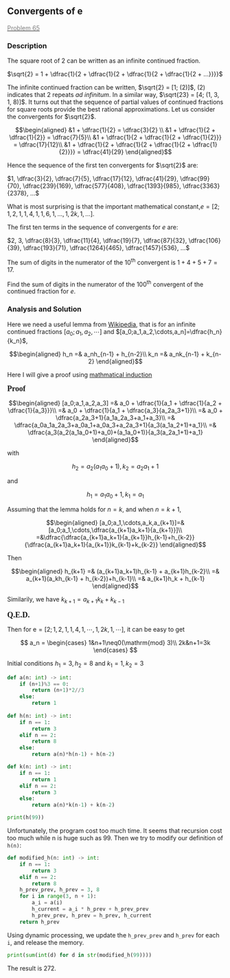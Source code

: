 ## Convergents of e

[<font color='gray'>Problem 65</font>](https://projecteuler.net/problem=65 "Click to jump")

### Description

The square root of $2$ can be written as an infinite continued fraction.

$\sqrt{2} = 1 + \dfrac{1}{2 + \dfrac{1}{2 + \dfrac{1}{2 + \dfrac{1}{2 + ...}}}}$

The infinite continued fraction can be written, $\sqrt{2} = [1; (2)]$, $(2)$ indicates that $2$ repeats <i>ad infinitum</i>. In a similar way, $\sqrt{23} = [4; (1, 3, 1, 8)]$.
It turns out that the sequence of partial values of continued fractions for square roots provide the best rational approximations. Let us consider the convergents for $\sqrt{2}$.

$$\begin{aligned}
&1 + \dfrac{1}{2} = \dfrac{3}{2} \\
&1 + \dfrac{1}{2 + \dfrac{1}{2}} = \dfrac{7}{5}\\
&1 + \dfrac{1}{2 + \dfrac{1}{2 + \dfrac{1}{2}}} = \dfrac{17}{12}\\
&1 + \dfrac{1}{2 + \dfrac{1}{2 + \dfrac{1}{2 + \dfrac{1}{2}}}} = \dfrac{41}{29}
\end{aligned}$$

Hence the sequence of the first ten convergents for $\sqrt{2}$ are:

$1, \dfrac{3}{2}, \dfrac{7}{5}, \dfrac{17}{12}, \dfrac{41}{29}, \dfrac{99}{70}, \dfrac{239}{169}, \dfrac{577}{408}, \dfrac{1393}{985}, \dfrac{3363}{2378}, ...$

What is most surprising is that the important mathematical constant,$e = [2; 1, 2, 1, 1, 4, 1, 1, 6, 1, ... , 1, 2k, 1, ...]$.

The first ten terms in the sequence of convergents for $e$ are:

$2, 3, \dfrac{8}{3}, \dfrac{11}{4}, \dfrac{19}{7}, \dfrac{87}{32}, \dfrac{106}{39}, \dfrac{193}{71}, \dfrac{1264}{465}, \dfrac{1457}{536}, ...$

The sum of digits in the numerator of the $10$<sup>th</sup> convergent is $1 + 4 + 5 + 7 = 17$.

Find the sum of digits in the numerator of the $100$<sup>th</sup> convergent of the continued fraction for $e$.

### Analysis and Solution

Here we need a useful lemma from [Wikipedia](https://en.wikipedia.org/wiki/Simple_continued_fraction#Infinite_continued_fractions_and_convergents), that is for an infinite continued fractions $[a_0;a_1,a_2,\cdots]$ and $[a_0;a_1,a_2,\cdots,a_n]=\dfrac{h_n}{k_n}$,

$$\begin{aligned}
h_n =& a_nh_{n-1} + h_{n-2}\\
k_n =& a_nk_{n-1} + k_{n-2}
\end{aligned}$$

Here I will give a proof using [mathmatical induction](https://en.wikipedia.org/wiki/Mathematical_induction)

**<font face= 'Times New Roman' size='4'> Proof </font>**

$$\begin{aligned}
[a_0;a_1,a_2,a_3] =& a_0 + \dfrac{1}{a_1 + \dfrac{1}{a_2 + \dfrac{1}{a_3}}}\\
=& a_0 + \dfrac{1}{a_1 + \dfrac{a_3}{a_2a_3+1}}\\
=& a_0 + \dfrac{a_2a_3+1}{a_1a_2a_3+a_1+a_3}\\
=& \dfrac{a_0a_1a_2a_3+a_0a_1+a_0a_3+a_2a_3+1}{a_3(a_1a_2+1)+a_1}\\
=& \dfrac{a_3(a_2(a_1a_0+1)+a_0)+(a_1a_0+1)}{a_3(a_2a_1+1)+a_1}
\end{aligned}$$

with

$$
h_2 = a_2(a_1a_0+1), k_2 = a_2a_1+1
$$

and

$$
h_1 = a_1a_0+1, k_1=a_1
$$

Assuming that the lemma holds for $n=k$, and when $n=k+1$,

$$\begin{aligned}
[a_0;a_1,\cdots,a_k,a_{k+1}]=&[a_0;a_1,\cdots,\dfrac{a_{k+1}a_k+1}{a_{k+1}}]\\
=&\dfrac{\dfrac{a_{k+1}a_k+1}{a_{k+1}}h_{k-1}+h_{k-2}}{\dfrac{a_{k+1}a_k+1}{a_{k+1}}k_{k-1}+k_{k-2}}
\end{aligned}$$

Then

$$\begin{aligned}
h_{k+1} =& (a_{k+1}a_k+1)h_{k-1} + a_{k+1}h_{k-2}\\
=& a_{k+1}(a_kh_{k-1} + h_{k-2})+h_{k-1}\\
=& a_{k+1}h_k + h_{k-1}
\end{aligned}$$

Similarily, we have $k_{k+1} = a_{k+1}k_k + k_{k-1}$

**<font face= 'Times New Roman' size='4'> Q.E.D. </font>**

Then for $\mathrm{e} = [2;1,2,1,1,4,1,\cdots,1,2k,1,\cdots]$, it can be easy to get

$$
a_n = \begin{cases}
1&n+1\neq0(\mathrm{mod} 3)\\
2k&n+1=3k
\end{cases}
$$

Initial conditions $h_1 = 3, h_2 = 8$ and $k_1 = 1, k_2=3$

```python
def a(n: int) -> int:
    if (n+1)%3 == 0:
        return (n+1)*2//3
    else:
        return 1
    
def h(n: int) -> int:
    if n == 1:
        return 3
    elif n == 2:
        return 8
    else:
        return a(n)*h(n-1) + h(n-2)

def k(n: int) -> int:
    if n == 1:
        return 1
    elif n == 2:
        return 3
    else:
        return a(n)*k(n-1) + k(n-2)

print(h(99))
```

Unfortunately, the program cost too much time. It seems that recursion cost too much while n is huge such as 99. Then we try to modify our definition of `h(n)`:

```python
def modified_h(n: int) -> int:
    if n == 1:
        return 3
    elif n == 2:
        return 8
    h_prev_prev, h_prev = 3, 8
    for i in range(3, n + 1):
        a_i = a(i)
        h_current = a_i * h_prev + h_prev_prev
        h_prev_prev, h_prev = h_prev, h_current
    return h_prev
```

Using dynamic processing, we update the `h_prev_prev` and `h_prev` for each `i`, and release the memory.

```python
print(sum(int(d) for d in str(modified_h(99))))
```

The result is 272.
